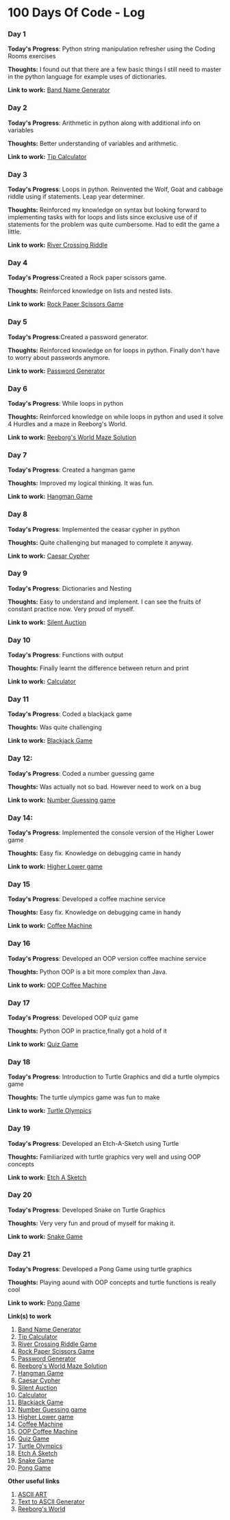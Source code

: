 # 100 Days Of Code - Log

### Day 1


**Today's Progress**: Python string manipulation refresher using the Coding Rooms exercises

**Thoughts:** I found out that there are a few basic things I still need to master in the python language for example uses of dictionaries. 

**Link to work:** [Band Name Generator](https://github.com/LCherop/100-days-of-code/blob/master/100-days-of-Python/BandNameGen.py)

### Day 2


**Today's Progress**: Arithmetic in python along with additional info  on variables

**Thoughts:** Better understanding of variables and arithmetic. 

**Link to work:** [Tip Calculator](https://github.com/LCherop/100-days-of-code/blob/master/100-days-of-Python/tip_calculator.py)

### Day 3


**Today's Progress**: Loops in python. Reinvented the Wolf, Goat and cabbage riddle using if statements. Leap year determiner.

**Thoughts:** Reinforced my knowledge on syntax but looking forward to implementing tasks with for loops and lists since exclusive use of if statements for the problem was quite cumbersome. Had to edit the game a little.

**Link to work:** [River Crossing Riddle](https://github.com/LCherop/100-days-of-code/blob/master/100-days-of-Python/river_riddle.py)

### Day 4


**Today's Progress**:Created a Rock paper scissors game.

**Thoughts:**  Reinforced knowledge on lists and nested lists. 

**Link to work:** [Rock Paper Scissors Game](https://github.com/LCherop/100-days-of-code/blob/master/100-days-of-Python/rock_paper_sci.py)

### Day 5


**Today's Progress**:Created a password generator.

**Thoughts:**  Reinforced knowledge on for loops in python. Finally don't have to worry about passwords anymore.

**Link to work:** [Password Generator](https://github.com/LCherop/100-days-of-code/blob/master/100-days-of-Python/passwordGenerator.py)

### Day 6


**Today's Progress**: While loops in python

**Thoughts:**  Reinforced knowledge on while loops in python and used it solve 4 Hurdles and a maze in Reeborg's World. 

**Link to work:** [Reeborg's World Maze Solution](https://reeborg.ca/reeborg.html?lang=en&mode=python&menu=worlds%2Fmenus%2Freeborg_intro_en.json&name=Maze&url=worlds%2Ftutorial_en%2Fmaze1.json)

### Day 7


**Today's Progress**: Created a hangman game

**Thoughts:**  Improved my logical thinking. It was fun.

**Link to work:** [Hangman Game](https://github.com/LCherop/100-days-of-code/blob/master/100-days-of-Python/hangman/hangman.py)



### Day 8


**Today's Progress**: Implemented the ceasar cypher in python

**Thoughts:**  Quite challenging but managed to complete it anyway.

**Link to work:** [Caesar Cypher](https://github.com/LCherop/100-days-of-code/blob/master/100-days-of-Python/ceasar_cypher.py)


### Day 9


**Today's Progress**: Dictionaries and Nesting

**Thoughts:**  Easy to understand and implement. I can see the fruits of constant practice now. Very proud of myself.

**Link to work:** [Silent Auction](https://github.com/LCherop/100-days-of-code/blob/master/100-days-of-Python/silent_auction.py)


### Day 10


**Today's Progress**: Functions with output

**Thoughts:**  Finally learnt the difference between return and print

**Link to work:** [Calculator](https://github.com/LCherop/100-days-of-code/blob/master/100-days-of-Python/calculator.py)


### Day 11


**Today's Progress**: Coded a blackjack game

**Thoughts:**  Was quite challenging

**Link to work:** [Blackjack Game](https://github.com/LCherop/100-days-of-code/blob/master/100-days-of-Python/blackjack_game.py)


### Day 12:


**Today's Progress**: Coded a number guessing game

**Thoughts:**  Was actually not so bad. However need to work on a bug

**Link to work:** [Number Guessing game](https://github.com/LCherop/100-days-of-code/blob/master/100-days-of-Python/number_guessing_game/press_play.py)


### Day 14:


**Today's Progress**: Implemented the console version of the Higher Lower game

**Thoughts:**  Easy fix. Knowledge on debugging came in handy

**Link to work:** [Higher Lower game](https://github.com/LCherop/100-days-of-code/blob/master/100-days-of-Python/higher_lower.py)



### Day 15


**Today's Progress**: Developed a coffee machine service 

**Thoughts:**  Easy fix. Knowledge on debugging came in handy

**Link to work:** [Coffee Machine](https://github.com/LCherop/100-days-of-code/tree/master/100-days-of-Python/day-15:%20Coffee%20Machine)



### Day 16


**Today's Progress**: Developed an OOP version coffee machine service 

**Thoughts:**  Python OOP is a bit more complex than Java.

**Link to work:** [OOP Coffee Machine](https://github.com/LCherop/100-days-of-code/tree/master/100-days-of-Python/day_16:%20OOP%20Coffee%20Machine)


### Day 17


**Today's Progress**: Developed OOP quiz game

**Thoughts:**  Python OOP in practice,finally got a hold of it

**Link to work:** [Quiz Game](https://github.com/LCherop/100-days-of-code/tree/master/100-days-of-Python/day_17/main.py)


### Day 18


**Today's Progress**: Introduction to Turtle Graphics and did a turtle olympics game

**Thoughts:**  The turtle ulympics game was fun to make

**Link to work:** [Turtle Olympics](https://github.com/LCherop/100-days-of-code/blob/master/100-days-of-Python/day_19/turtle_olympics.py)

### Day 19


**Today's Progress**: Developed an Etch-A-Sketch using Turtle

**Thoughts:**  Familiarized with turtle graphics very well and using OOP concepts

**Link to work:** [Etch A Sketch](https://github.com/LCherop/100-days-of-code/blob/master/100-days-of-Python/day_19/etch_a_sketch.py)


### Day 20


**Today's Progress**: Developed Snake on Turtle Graphics

**Thoughts:**  Very very fun and proud of myself for making it.

**Link to work:** [Snake Game](https://github.com/LCherop/100-days-of-code/blob/master/100-days-of-Python/day_20_and_21/main.py)


### Day 21


**Today's Progress**: Developed a Pong Game using turtle graphics

**Thoughts:**  Playing aound with OOP concepts and turtle functions is really cool

**Link to work:** [Pong Game](https://github.com/LCherop/100-days-of-code/tree/master/100-days-of-Python/day_22)






**Link(s) to work**
1. [Band Name Generator](https://github.com/LCherop/100-days-of-code/blob/master/100-days-of-Python/BandNameGen.py)
2. [Tip Calculator](https://github.com/LCherop/100-days-of-code/blob/master/100-days-of-Python/tip_calculator.py)
3. [River Crossing Riddle Game](https://github.com/LCherop/100-days-of-code/blob/master/100-days-of-Python/river_riddle.py)
4. [Rock Paper Scissors Game](https://github.com/LCherop/100-days-of-code/blob/master/100-days-of-Python/rock_paper_sci.py)
5. [Password Generator](https://github.com/LCherop/100-days-of-code/blob/master/100-days-of-Python/passwordGenerator.py)
6. [Reeborg's World Maze Solution](https://reeborg.ca/reeborg.html?lang=en&mode=python&menu=worlds%2Fmenus%2Freeborg_intro_en.json&name=Maze&url=worlds%2Ftutorial_en%2Fmaze1.json)
7. [Hangman Game](https://github.com/LCherop/100-days-of-code/blob/master/100-days-of-Python/hangman/hangman.py)
8. [Caesar Cypher](https://github.com/LCherop/100-days-of-code/blob/master/100-days-of-Python/ceasar_cypher.py)
9. [Silent Auction](https://github.com/LCherop/100-days-of-code/blob/master/100-days-of-Python/silent_auction.py)
10. [Calculator](https://github.com/LCherop/100-days-of-code/blob/master/100-days-of-Python/calculator.py)
11. [Blackjack Game](https://github.com/LCherop/100-days-of-code/blob/master/100-days-of-Python/blackjack_game.py)
12. [Number Guessing game](https://github.com/LCherop/100-days-of-code/blob/master/100-days-of-Python/number_guessing_game/press_play.py)
13. [Higher Lower game](https://github.com/LCherop/100-days-of-code/blob/master/100-days-of-Python/higher_lower.py)
14. [Coffee Machine](https://github.com/LCherop/100-days-of-code/tree/master/100-days-of-Python/day-15:%20Coffee%20Machine)
15. [OOP Coffee Machine](https://github.com/LCherop/100-days-of-code/tree/master/100-days-of-Python/day_16:%20OOP%20Coffee%20Machine)
16. [Quiz Game](https://github.com/LCherop/100-days-of-code/tree/master/100-days-of-Python/day_17/main.py)
17. [Turtle Olympics](https://github.com/LCherop/100-days-of-code/blob/master/100-days-of-Python/day_19/turtle_olympics.py)
18. [Etch A Sketch](https://github.com/LCherop/100-days-of-code/blob/master/100-days-of-Python/day_19/etch_a_sketch.py)
19. [Snake Game](https://github.com/LCherop/100-days-of-code/blob/master/100-days-of-Python/day_20_and_21/main.py)
20. [Pong Game](https://github.com/LCherop/100-days-of-code/tree/master/100-days-of-Python/day_22)


**Other useful links**
1. [ASCII ART](https://ascii.co.uk/art)
2. [Text to ASCII Generator](https://patorjk.com/software/taag/#p=display&f=Epic&t=IT%20'S%20%20A%20%20%20DRAW)
3. [Reeborg's World](https://reeborg.ca/index_en.html)

